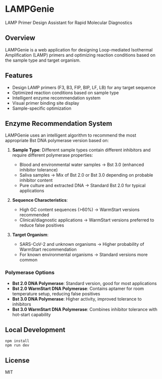 # LAMPGenie

LAMP Primer Design Assistant for Rapid Molecular Diagnostics

## Overview

LAMPGenie is a web application for designing Loop-mediated Isothermal Amplification (LAMP) primers and optimizing reaction conditions based on the sample type and target organism.

## Features

- Design LAMP primers (F3, B3, FIP, BIP, LF, LB) for any target sequence
- Optimized reaction conditions based on sample type
- Intelligent enzyme recommendation system
- Visual primer binding site display
- Sample-specific optimization

## Enzyme Recommendation System

LAMPGenie uses an intelligent algorithm to recommend the most appropriate Bst DNA polymerase version based on:

1. **Sample Type**: Different sample types contain different inhibitors and require different polymerase properties:
   - Blood and environmental water samples → Bst 3.0 (enhanced inhibitor tolerance)
   - Saliva samples → Mix of Bst 2.0 or Bst 3.0 depending on probable inhibitor content
   - Pure culture and extracted DNA → Standard Bst 2.0 for typical applications

2. **Sequence Characteristics**: 
   - High GC content sequences (>60%) → WarmStart versions recommended
   - Clinical/diagnostic applications → WarmStart versions preferred to reduce false positives

3. **Target Organism**:
   - SARS-CoV-2 and unknown organisms → Higher probability of WarmStart recommendation
   - For known environmental organisms → Standard versions more common

### Polymerase Options

- **Bst 2.0 DNA Polymerase**: Standard version, good for most applications
- **Bst 2.0 WarmStart DNA Polymerase**: Contains aptamer for room temperature setup, reducing false positives
- **Bst 3.0 DNA Polymerase**: Higher activity, improved tolerance to inhibitors
- **Bst 3.0 WarmStart DNA Polymerase**: Combines inhibitor tolerance with hot-start capability

## Local Development

```
npm install
npm run dev
```

## License

MIT

